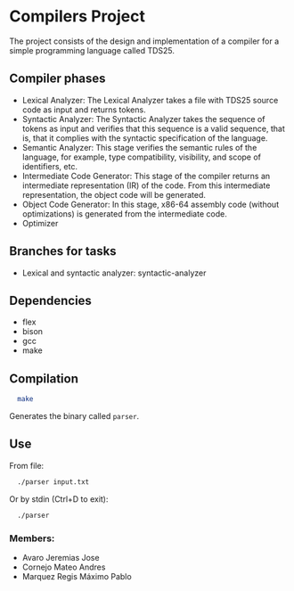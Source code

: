 # Compilers Project
The project consists of the design and implementation of a compiler for a simple programming language
called TDS25.

## Compiler phases
- Lexical Analyzer:
  The Lexical Analyzer takes a file with TDS25 source code as input and returns tokens.
- Syntactic Analyzer:
  The Syntactic Analyzer takes the sequence of tokens as input and verifies that this sequence is
  a valid sequence, that is, that it complies with the syntactic specification of the language.
- Semantic Analyzer:
  This stage verifies the semantic rules of the language, for example, type compatibility, visibility,
  and scope of identifiers, etc.
- Intermediate Code Generator:
  This stage of the compiler returns an intermediate representation (IR) of the code. From this intermediate representation,
  the object code will be generated.
- Object Code Generator:
  In this stage, x86-64 assembly code (without optimizations) is generated from the intermediate code.
- Optimizer

## Branches for tasks
- Lexical and syntactic analyzer: syntactic-analyzer

## Dependencies
- flex
- bison
- gcc
- make

## Compilation
```sh
  make
```
Generates the binary called `parser`.

## Use
From file:
```sh
  ./parser input.txt
```
Or by stdin (Ctrl+D to exit):
```sh
  ./parser
```

### Members:
- Avaro Jeremias Jose
- Cornejo Mateo Andres
- Marquez Regis Máximo Pablo
